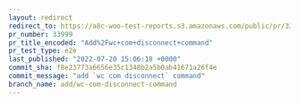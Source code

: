 ```yaml
---
layout: redirect
redirect_to: https://a8c-woo-test-reports.s3.amazonaws.com/public/pr/33999/e2e/index.html
pr_number: 33999
pr_title_encoded: "Add%2Fwc+com+disconnect+command"
pr_test_type: e2e
last_published: "2022-07-20 15:06:18 +0000"
commit_sha: f8e23773a6656e35c1348b2a5b0ab41671a26f4e
commit_message: "add `wc com disconnect` command"
branch_name: add/wc-com-disconnect-command
---
```

